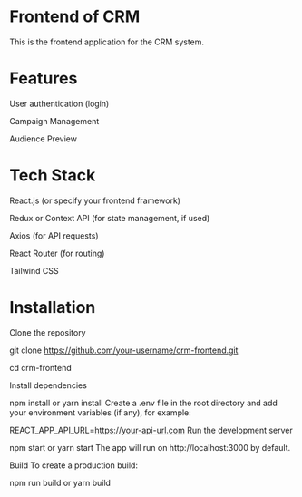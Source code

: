 # Frontend of CRM
This is the frontend application for the CRM system.

# Features
User authentication (login)

Campaign Management 

Audience Preview

# Tech Stack
React.js (or specify your frontend framework)

Redux or Context API (for state management, if used)

Axios (for API requests)

React Router (for routing)

Tailwind CSS 

# Installation
Clone the repository

git clone https://github.com/your-username/crm-frontend.git

cd crm-frontend

Install dependencies

npm install
 or
yarn install
Create a .env file in the root directory and add your environment variables (if any), for example:

REACT_APP_API_URL=https://your-api-url.com
Run the development server

npm start
 or
yarn start
The app will run on http://localhost:3000 by default.

Build
To create a production build:

npm run build
 or
yarn build
